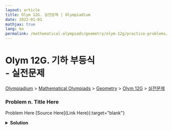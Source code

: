 ```yaml
---
layout: article
title: Olym 12G. 실전문제 | Olympiadium
date: 2022-01-01
mathjax: true
lang: ko
permalink: /mathematical-olympiads/geometry/olym-12g/practice-problems/
---
```

# Olym 12G. 기하 부등식 <br> <ssup> - 실전문제</ssup>

<a href="{{ site.homeurl }}">Olympiadium</a> > <a href="{{ site.homeurl }}mathematical-olympiads/">Mathematical Olympiads</a> > <a href="{{ site.homeurl }}mathematical-olympiads/geometry/">Geometry</a> > <a href="{{ site.homeurl }}mathematical-olympiads/geometry/olym-12g/">Olym 12G</a> > <a href="{{ site.homeurl }}mathematical-olympiads/geometry/olym-12g/practice-problems/">실전문제</a>

### Problem n. Title Here
<blueboard> Problem Here </blueboard>
[Source Here](Link Here){:target="blank"}
<pinkborder><details>
<summary><b>Solution</b></summary>
Solution Here. 
</details></pinkborder>